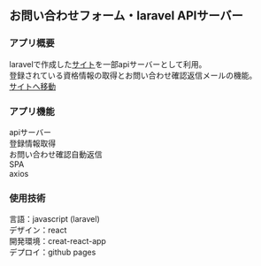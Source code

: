 ## お問い合わせフォーム・laravel APIサーバー

### アプリ概要
laravelで作成した[サイト](https://dokusika.deca.jp/)を一部apiサーバーとして利用。  
登録されている資格情報の取得とお問い合わせ確認返信メールの機能。  
[サイトへ移動](https://miyazawayamato.github.io/react-api/)

### アプリ機能
apiサーバー  
登録情報取得  
お問い合わせ確認自動返信  
SPA  
axios  

### 使用技術
言語：javascript (laravel)  
デザイン：react  
開発環境：creat-react-app  
デプロイ：github pages  

